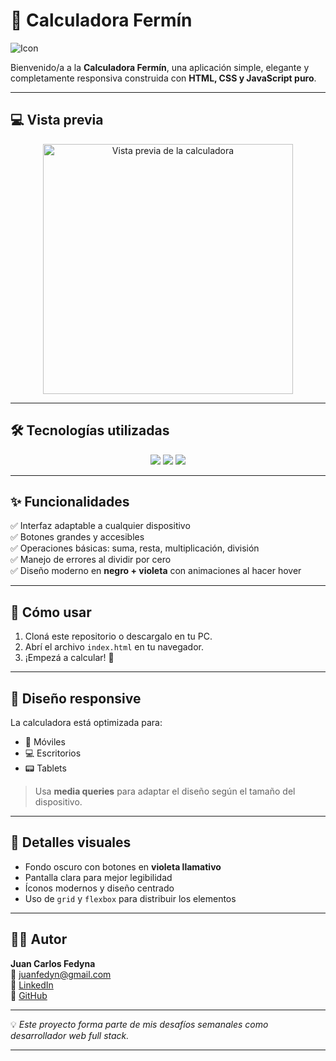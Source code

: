 # 🎯 Calculadora Fermín

![Icon](https://img.icons8.com/external-flaticons-lineal-color-flat-icons/64/external-san-fermin-festivals-and-holidays-flaticons-lineal-color-flat-icons-3.png)

Bienvenido/a a la **Calculadora Fermín**, una aplicación simple, elegante y completamente responsiva construida con **HTML, CSS y JavaScript puro**.

---

## 💻 Vista previa

<div align="center">
  <img src="https://i.imgur.com/dTKhELm.png" alt="Vista previa de la calculadora" width="400" />
</div>

---

## 🛠️ Tecnologías utilizadas

<div align="center">
  <a href="#"><img src="https://img.shields.io/badge/HTML5-E44D26?style=for-the-badge&logo=html5&logoColor=white" /></a>
  <a href="#"><img src="https://img.shields.io/badge/CSS3-264de4?style=for-the-badge&logo=css3&logoColor=white" /></a>
  <a href="#"><img src="https://img.shields.io/badge/JavaScript-F7DF1E?style=for-the-badge&logo=javascript&logoColor=black" /></a>
</div>

---

## ✨ Funcionalidades

✅ Interfaz adaptable a cualquier dispositivo  
✅ Botones grandes y accesibles  
✅ Operaciones básicas: suma, resta, multiplicación, división  
✅ Manejo de errores al dividir por cero  
✅ Diseño moderno en **negro + violeta** con animaciones al hacer hover

---

## 🚀 Cómo usar

1. Cloná este repositorio o descargalo en tu PC.  
2. Abrí el archivo `index.html` en tu navegador.  
3. ¡Empezá a calcular! 🧠

---

## 📱 Diseño responsive

La calculadora está optimizada para:

- 📱 Móviles
- 💻 Escritorios
- 📟 Tablets

> Usa **media queries** para adaptar el diseño según el tamaño del dispositivo.

---

## 🎨 Detalles visuales

- Fondo oscuro con botones en **violeta llamativo**
- Pantalla clara para mejor legibilidad
- Íconos modernos y diseño centrado
- Uso de `grid` y `flexbox` para distribuir los elementos

---

## 👨‍💻 Autor

**Juan Carlos Fedyna**  
📧 juanfedyn@gmail.com  
🔗 [LinkedIn](https://linkedin.com/in/juancarlosfedyna)  
📂 [GitHub](https://github.com/FedynaCarlos)

---

💡 _Este proyecto forma parte de mis desafíos semanales como desarrollador web full stack._

---

